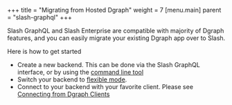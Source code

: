 +++
title = "Migrating from Hosted Dgraph"
weight = 7
[menu.main]
    parent = "slash-graphql"
+++

Slash GraphQL and Slash Enterprise are compatible with majority of Dgraph features, and you can easily migrate your existing Dgraph app over to Slash.

Here is how to get started

* Create a new backend. This can be done via the Slash GraphQL interface, or by using the [command line tool](https://www.npmjs.com/package/slash-graphql)
* Switch your backend to [flexible mode](/admin/backend-modes#flexible-mode).
* Connect to your backend with your favorite client. Please see [Connecting from Dgraph Clients](/advanced-queries#connecting-from-dgraph-clients)
